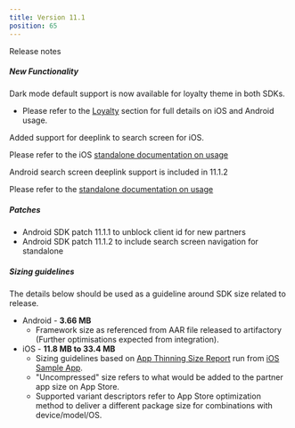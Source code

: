 ```yaml
---
title: Version 11.1
position: 65
---
```

Release notes

##### New Functionality
Dark mode default support is now available for loyalty theme in both SDKs.

* Please refer to the <a href="https://cartrawler.github.io/#section_style_guideloyalty">Loyalty</a> section for full details on iOS and Android usage.

Added support for deeplink to search screen for iOS. 

Please refer to the iOS <a href="https://cartrawler.github.io/#section_iosstandalone">standalone documentation on usage</a>

Android search screen deeplink support is included in 11.1.2

Please refer to the <a href="https://cartrawler.github.io/#section_androidstandalone">standalone documentation on usage</a>

##### Patches
* Android SDK patch 11.1.1 to unblock client id for new partners
* Android SDK patch 11.1.2 to include search screen navigation for standalone

##### Sizing guidelines
The details below should be used as a guideline around SDK size related to release.
* Android - **3.66 MB**
  * Framework size as referenced from AAR file released to artifactory (Further optimisations expected from integration).
* iOS - **11.8 MB to 33.4 MB**
  * Sizing guidelines based on <a href="https://github.com/cartrawler/cartrawler.github.io/blob/master/ios-report.txt" target="_blank">App Thinning Size Report</a> run from <a href="https://github.com/cartrawler/cartrawler-ios-integration" target="_blank">iOS Sample App</a>.
  * "Uncompressed" size refers to what would be added to the partner app size on App Store.
  * Supported variant descriptors refer to App Store optimization method to deliver a different package size for combinations with device/model/OS.
